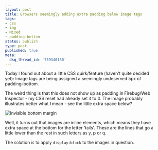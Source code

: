 ```yaml
---
layout: post
title: Browsers seemingly adding extra padding below image tags
tags:
- css
- img
- Mixed
- padding-bottom
status: publish
type: post
published: true
meta:
  dsq_thread_id: '759340180'
---
```

Today I found out about a little CSS quirk/feature (haven't quite decided yet): Image tags are being assigned a seemingly undeserved 5px of padding-bottom.

The weird thing is that this does not show up as padding in Firebug/Web Inspector - my CSS reset had already set it to 0. The image probably illustrates better what I mean - see the little extra space below?

![Invisible bottom margin](https://lh6.googleusercontent.com/-JvElCMCQUMU/ULS68w6S0FI/AAAAAAAAITk/_82kEDE0604/s427/Screen-shot-2010-12-12-at-18.18.33.png)

Well, it turns out that images are inline elements, which means they have extra space at the bottom for the letter 'tails'. These are the lines that go a little lower than the rest in such letters as y, p or q.

The solution is to apply `display:block` to the images in question.
